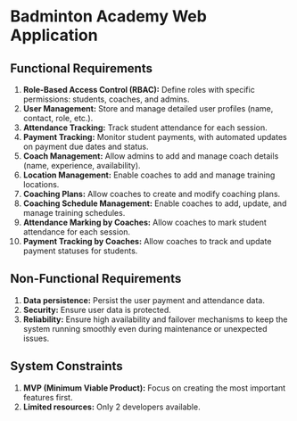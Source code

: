 # Badminton Academy Web Application

## Functional Requirements
1) **Role-Based Access Control (RBAC):** Define roles with specific permissions: students, coaches, and admins.
2) **User Management:** Store and manage detailed user profiles (name, contact, role, etc.).
3) **Attendance Tracking:** Track student attendance for each session.
4) **Payment Tracking:** Monitor student payments, with automated updates on payment due dates and status.
5) **Coach Management:** Allow admins to add and manage coach details (name, experience, availability).
6) **Location Management:** Enable coaches to add and manage training locations.
7) **Coaching Plans:** Allow coaches to create and modify coaching plans.
8) **Coaching Schedule Management:** Enable coaches to add, update, and manage training schedules.
9) **Attendance Marking by Coaches:** Allow coaches to mark student attendance for each session.
10) **Payment Tracking by Coaches:** Allow coaches to track and update payment statuses for students.

## Non-Functional Requirements
1) **Data persistence:** Persist the user payment and attendance data.
2) **Security:** Ensure user data is protected.
3) **Reliability:** Ensure high availability and failover mechanisms to keep the system running smoothly even during maintenance or unexpected issues.

## System Constraints
1) **MVP (Minimum Viable Product):** Focus on creating the most important features first.
2) **Limited resources:** Only 2 developers available.
